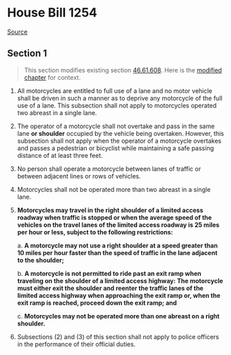 # House Bill 1254

[Source](http://lawfilesext.leg.wa.gov/biennium/2021-22/Pdf/Bills/House%20Bills/1254.pdf)
## Section 1
> This section modifies existing section [46.61.608](/rcw/46_motor_vehicles/46.61_rules_of_the_road.md). Here is the [modified chapter](rcw/46_motor_vehicles/46.61_rules_of_the_road.md) for context.

1. All motorcycles are entitled to full use of a lane and no motor vehicle shall be driven in such a manner as to deprive any motorcycle of the full use of a lane. This subsection shall not apply to motorcycles operated two abreast in a single lane.

2. The operator of a motorcycle shall not overtake and pass in the same lane **or shoulder** occupied by the vehicle being overtaken. However, this subsection shall not apply when the operator of a motorcycle overtakes and passes a pedestrian or bicyclist while maintaining a safe passing distance of at least three feet.

3. No person shall operate a motorcycle between lanes of traffic or between adjacent lines or rows of vehicles.

4. Motorcycles shall not be operated more than two abreast in a single lane.

5. **Motorcycles may travel in the right shoulder of a limited access roadway when traffic is stopped or when the average speed of the vehicles on the travel lanes of the limited access roadway is 25 miles per hour or less, subject to the following restrictions:**

    a. **A motorcycle may not use a right shoulder at a speed greater than 10 miles per hour faster than the speed of traffic in the lane adjacent to the shoulder;**

    b. **A motorcycle is not permitted to ride past an exit ramp when traveling on the shoulder of a limited access highway: The motorcycle must either exit the shoulder and reenter the traffic lanes of the limited access highway when approaching the exit ramp or, when the exit ramp is reached, proceed down the exit ramp; and**

    c. **Motorcycles may not be operated more than one abreast on a right shoulder.**

6. Subsections (2) and (3) of this section shall not apply to police officers in the performance of their official duties.

